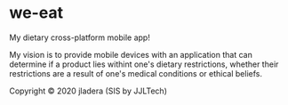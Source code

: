 # we-eat
My dietary cross-platform mobile app!

My vision is to provide mobile devices with an application that can determine if a product 
lies withint one's dietary restrictions, whether their restrictions are a result of one's
medical conditions or ethical beliefs. 

Copyright © 2020 jladera (SIS by JJLTech)

